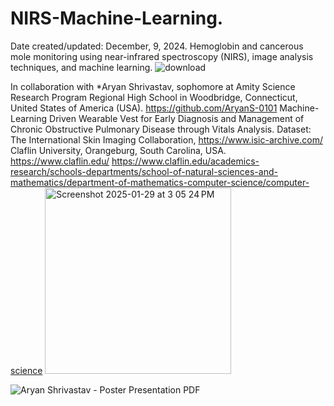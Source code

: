 # NIRS-Machine-Learning.
Date created/updated: December, 9, 2024.
Hemoglobin and cancerous mole monitoring using near-infrared spectroscopy (NIRS), image analysis techniques, and machine learning.
![download](https://github.com/user-attachments/assets/2fe74842-275d-42fb-a216-0327bcbb7722)

In collaboration with *Aryan Shrivastav, sophomore at Amity  Science Research Program Regional High School in Woodbridge, Connecticut, United States of America (USA). https://github.com/AryanS-0101
Machine-Learning Driven Wearable Vest for Early Diagnosis and Management of Chronic Obstructive Pulmonary Disease through Vitals Analysis.
Dataset: The International Skin Imaging Collaboration, https://www.isic-archive.com/
Claflin University, Orangeburg, South Carolina, USA. 
https://www.claflin.edu/
https://www.claflin.edu/academics-research/schools-departments/school-of-natural-sciences-and-mathematics/department-of-mathematics-computer-science/computer-science
<img width="298" alt="Screenshot 2025-01-29 at 3 05 24 PM" src="https://github.com/user-attachments/assets/dfacdd55-4e8b-4bd5-b535-7847c2e75ebc" />

![Aryan Shrivastav - Poster Presentation PDF](https://github.com/user-attachments/assets/9692f246-9f54-4e25-af8f-e1d252b8e603)
